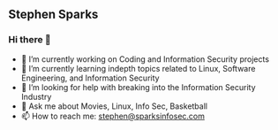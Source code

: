 ## Stephen Sparks
### Hi there 👋

- 🔭 I’m currently working on Coding and Information Security projects
- 🌱 I’m currently learning indepth topics related to Linux, Software Engineering, and Information Security
- 🤔 I’m looking for help with breaking into the Information Security Industry
- 💬 Ask me about Movies, Linux, Info Sec, Basketball
- 📫 How to reach me: stephen@sparksinfosec.com

